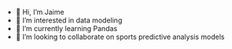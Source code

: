 - 👋 Hi, I’m Jaime
- 👀 I’m interested in data modeling
- 🌱 I’m currently learning Pandas
- 💞️ I’m looking to collaborate on sports predictive analysis models

<!---
jbenites333/jbenites333 is a ✨ special ✨ repository because its `README.md` (this file) appears on your GitHub profile.
You can click the Preview link to take a look at your changes.
--->
